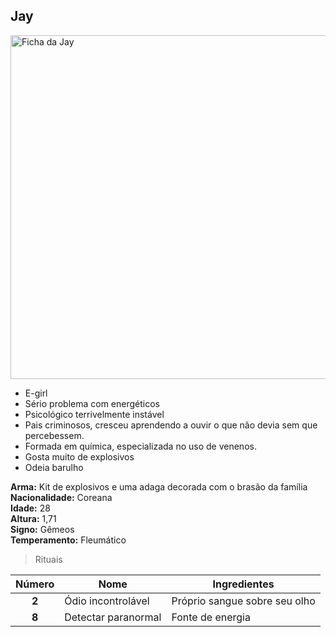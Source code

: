 ## Jay

<p><img src="docs/assets/images/FichaJay%EC%9E%AC.jpg" width="550" height="550" alt="Ficha da Jay" title="muito egirl pronta pra fuder teu psicologico"></p>

* E-girl
* Sério problema com energéticos
* Psicológico terrivelmente instável
* Pais criminosos, cresceu aprendendo a ouvir o que não devia sem que percebessem.
* Formada em química, especializada no uso de venenos. 
* Gosta muito de explosivos
* Odeia barulho

**Arma:** Kit de explosivos e uma adaga decorada com o brasão da família <br>
**Nacionalidade:** Coreana <br>
**Idade:** 28 <br>
**Altura:** 1,71 <br>
**Signo:** Gêmeos <br>
**Temperamento:** Fleumático <br>

> Rituais

| Número | Nome                | Ingredientes                  |
| :----: | ------------------- | ----------------------------- |
| **2**  | Ódio incontrolável  | Próprio sangue sobre seu olho |
| **8**  | Detectar paranormal | Fonte de energia              |